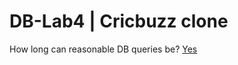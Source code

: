 # DB-Lab4 | Cricbuzz clone

How long can reasonable DB queries be?
[Yes](190020010-190100036-lab4/backend/index.js#L294)
